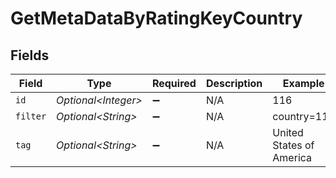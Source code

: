 # GetMetaDataByRatingKeyCountry


## Fields

| Field                    | Type                     | Required                 | Description              | Example                  |
| ------------------------ | ------------------------ | ------------------------ | ------------------------ | ------------------------ |
| `id`                     | *Optional\<Integer>*     | :heavy_minus_sign:       | N/A                      | 116                      |
| `filter`                 | *Optional\<String>*      | :heavy_minus_sign:       | N/A                      | country=116              |
| `tag`                    | *Optional\<String>*      | :heavy_minus_sign:       | N/A                      | United States of America |